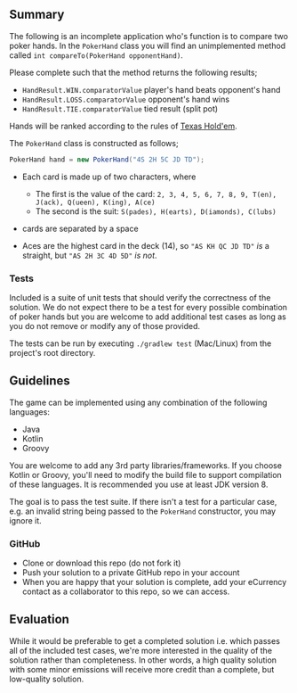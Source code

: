 ## Summary

The following is an incomplete application who's function is to compare two poker hands.
In the `PokerHand` class you will find an unimplemented method called `int compareTo(PokerHand opponentHand)`.

Please complete such that the method returns the following results;

- `HandResult.WIN.comparatorValue` player's hand beats opponent's hand
- `HandResult.LOSS.comparatorValue` opponent's hand wins
- `HandResult.TIE.comparatorValue` tied result (split pot)

Hands will be ranked according to the rules of [Texas Hold'em](https://en.wikipedia.org/wiki/Texas_hold_%27em).

The `PokerHand` class is constructed as follows;

```java
PokerHand hand = new PokerHand("4S 2H 5C JD TD");
```

- Each card is made up of two characters, where
    - The first is the value of the card: `2, 3, 4, 5, 6, 7, 8, 9, T(en), J(ack), Q(ueen), K(ing), A(ce)`
    - The second is the suit: `S(pades), H(earts), D(iamonds), C(lubs)`
- cards are separated by a space

- Aces are the highest card in the deck (14), so `"AS KH QC JD TD"` _is_ a straight, but
  `"AS 2H 3C 4D 5D"` _is not_.

### Tests
Included is a suite of unit tests that should verify the correctness of the solution.
We do not expect there to be a test for every possible combination of poker hands but you are welcome to add additional test
cases as long as you do not remove or modify any of those provided.

The tests can be run by executing `./gradlew test` (Mac/Linux) from the project's root directory.

## Guidelines
The game can be implemented using any combination of the following languages:
- Java
- Kotlin
- Groovy

You are welcome to add any 3rd party libraries/frameworks. If you choose Kotlin or Groovy, you'll need to modify the
build file to support compilation of these languages. It is recommended you use at least JDK version 8.

The goal is to pass the test suite. If there isn't a test for a particular case, e.g. an invalid string being passed to the `PokerHand` constructor, you may ignore it.

### GitHub
- Clone or download this repo (do not fork it)
- Push your solution to a private GitHub repo in your account
- When you are happy that your solution is complete, add your eCurrency contact as a collaborator to this repo, so we can access.

## Evaluation
While it would be preferable to get a completed solution i.e. which passes all of the included test cases,
we're more interested in the quality of the solution rather than completeness. In other words, a high quality solution with some minor emissions
will receive more credit than a complete, but low-quality solution.